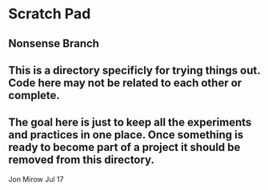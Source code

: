 # Scratch Pad

## Nonsense Branch

This is a directory specificly for trying things out. Code here may not be related to each other or complete. 
---
The goal here is just to keep all the experiments and practices in one place. Once something is ready to become
part of a project it should be removed from this directory.
---
Jon Mirow Jul 17
